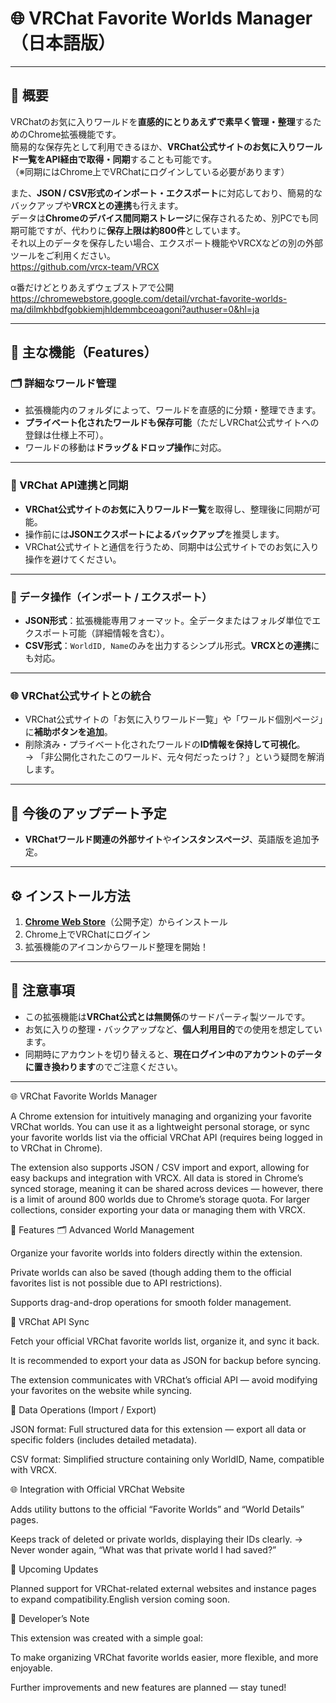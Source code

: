 # 🌐 VRChat Favorite Worlds Manager（日本語版）

---

## 🧩 概要

VRChatのお気に入りワールドを**直感的にとりあえずで素早く管理・整理**するためのChrome拡張機能です。  
簡易的な保存先として利用できるほか、**VRChat公式サイトのお気に入りワールド一覧をAPI経由で取得・同期**することも可能です。  
（※同期にはChrome上でVRChatにログインしている必要があります）

また、**JSON / CSV形式のインポート・エクスポート**に対応しており、簡易的なバックアップや**VRCXとの連携**も行えます。  
データは**Chromeのデバイス間同期ストレージ**に保存されるため、別PCでも同期可能ですが、代わりに**保存上限は約800件**としています。  
それ以上のデータを保存したい場合、エクスポート機能やVRCXなどの別の外部ツールをご利用ください。  
https://github.com/vrcx-team/VRCX

α番だけどとりあえずウェブストアで公開  
https://chromewebstore.google.com/detail/vrchat-favorite-worlds-ma/dilmkhbdfgobkiemjhldemmbceoagoni?authuser=0&hl=ja

---

## 🌟 主な機能（Features）

### 🗂 詳細なワールド管理
- 拡張機能内のフォルダによって、ワールドを直感的に分類・整理できます。  
- **プライベート化されたワールドも保存可能**（ただしVRChat公式サイトへの登録は仕様上不可）。  
- ワールドの移動は**ドラッグ＆ドロップ操作**に対応。

---

### 🔁 VRChat API連携と同期
- **VRChat公式サイトのお気に入りワールド一覧**を取得し、整理後に同期が可能。  
- 操作前には**JSONエクスポートによるバックアップ**を推奨します。  
- VRChat公式サイトと通信を行うため、同期中は公式サイトでのお気に入り操作を避けてください。

---

### 💾 データ操作（インポート / エクスポート）
- **JSON形式**：拡張機能専用フォーマット。全データまたはフォルダ単位でエクスポート可能（詳細情報を含む）。  
- **CSV形式**：`WorldID, Name`のみを出力するシンプル形式。**VRCXとの連携**にも対応。

---

### 🌐 VRChat公式サイトとの統合
- VRChat公式サイトの「お気に入りワールド一覧」や「ワールド個別ページ」に**補助ボタンを追加**。  
- 削除済み・プライベート化されたワールドの**ID情報を保持して可視化**。  
  → 「非公開化されたこのワールド、元々何だったっけ？」という疑問を解消します。

---

## 🚀 今後のアップデート予定
- **VRChatワールド関連の外部サイト**や**インスタンスページ**、英語版を追加予定。

---

## ⚙️ インストール方法
1. **[Chrome Web Store](#)**（公開予定）からインストール  
2. Chrome上でVRChatにログイン  
3. 拡張機能のアイコンからワールド整理を開始！

---

## 🧠 注意事項
- この拡張機能は**VRChat公式とは無関係**のサードパーティ製ツールです。  
- お気に入りの整理・バックアップなど、**個人利用目的**での使用を想定しています。  
- 同期時にアカウントを切り替えると、**現在ログイン中のアカウントのデータに置き換わります**のでご注意ください。

---

🌐 VRChat Favorite Worlds Manager

A Chrome extension for intuitively managing and organizing your favorite VRChat worlds.
You can use it as a lightweight personal storage, or sync your favorite worlds list via the official VRChat API (requires being logged in to VRChat in Chrome).

The extension also supports JSON / CSV import and export, allowing for easy backups and integration with VRCX.
All data is stored in Chrome’s synced storage, meaning it can be shared across devices —
however, there is a limit of around 800 worlds due to Chrome’s storage quota.
For larger collections, consider exporting your data or managing them with VRCX.

🌟 Features
🗂 Advanced World Management

Organize your favorite worlds into folders directly within the extension.

Private worlds can also be saved (though adding them to the official favorites list is not possible due to API restrictions).

Supports drag-and-drop operations for smooth folder management.

🔁 VRChat API Sync

Fetch your official VRChat favorite worlds list, organize it, and sync it back.

It is recommended to export your data as JSON for backup before syncing.

The extension communicates with VRChat’s official API — avoid modifying your favorites on the website while syncing.

💾 Data Operations (Import / Export)

JSON format: Full structured data for this extension — export all data or specific folders (includes detailed metadata).

CSV format: Simplified structure containing only WorldID, Name, compatible with VRCX.

🌐 Integration with Official VRChat Website

Adds utility buttons to the official “Favorite Worlds” and “World Details” pages.

Keeps track of deleted or private worlds, displaying their IDs clearly.
→ Never wonder again, “What was that private world I had saved?”

🚀 Upcoming Updates

Planned support for VRChat-related external websites and instance pages to expand compatibility.English version coming soon.

🧩 Developer’s Note

This extension was created with a simple goal:

To make organizing VRChat favorite worlds easier, more flexible, and more enjoyable.

Further improvements and new features are planned — stay tuned!
